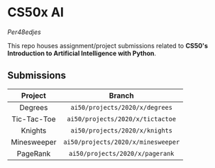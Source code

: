 # CS50x AI

_Per48edjes_

This repo houses assignment/project submissions related to **CS50's Introduction
to Artificial Intelligence with Python**.

## Submissions

| Project | Branch |
|:-------:|:------:|
| Degrees | `ai50/projects/2020/x/degrees`
| Tic-Tac-Toe | `ai50/projects/2020/x/tictactoe`
| Knights | `ai50/projects/2020/x/knights`
| Minesweeper | `ai50/projects/2020/x/minesweeper`
| PageRank | `ai50/projects/2020/x/pagerank`
